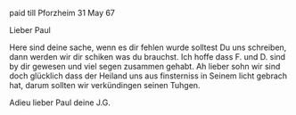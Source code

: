 paid till Pforzheim 31 May 67

Lieber Paul

Here sind deine sache, wenn es dir fehlen wurde solltest Du uns schreiben, dann werden wir dir schiken was du brauchst. Ich hoffe dass F. und D. sind by dir gewesen und viel segen zusammen gehabt. Ah lieber sohn wir sind doch glücklich dass der Heiland uns aus finsterniss in Seinem licht gebrach hat, darum sollten wir verkündingen seinen Tuhgen.

Adieu lieber Paul deine
 J.G.

